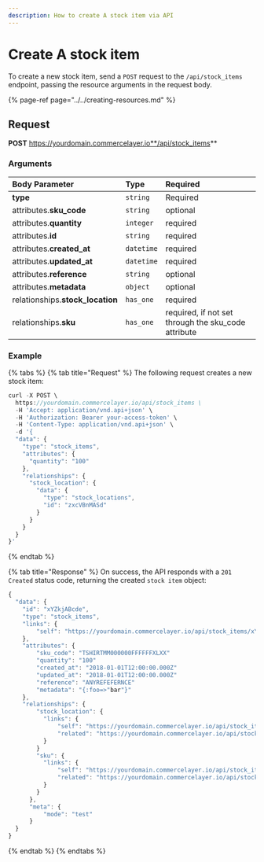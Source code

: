 ```yaml
---
description: How to create A stock item via API
---
```


# Create A stock item

To create a new stock item, send a `POST` request to the `/api/stock_items` endpoint, passing the resource arguments in the request body.

{% page-ref page="../../creating-resources.md" %}

## Request

**POST** https://yourdomain.commercelayer.io**/api/stock_items**

### Arguments

| Body Parameter | Type | Required |
| :--- | :--- | :--- |
| **type** | `string` | Required |
| attributes.**sku_code** | `string` | optional |
| attributes.**quantity** | `integer` | required |
| attributes.**id** | `string` | required |
| attributes.**created_at** | `datetime` | required |
| attributes.**updated_at** | `datetime` | required |
| attributes.**reference** | `string` | optional |
| attributes.**metadata** | `object` | optional |
| relationships.**stock_location** | `has_one` | required |
| relationships.**sku** | `has_one` | required, if not set through the sku_code attribute |

### Example

{% tabs %}
{% tab title="Request" %}
The following request creates a new stock item:

```javascript
curl -X POST \
  https://yourdomain.commercelayer.io/api/stock_items \
  -H 'Accept: application/vnd.api+json' \
  -H 'Authorization: Bearer your-access-token' \
  -H 'Content-Type: application/vnd.api+json' \
  -d '{
  "data": {
    "type": "stock_items",
    "attributes": {
      "quantity": "100"
    },
    "relationships": {
      "stock_location": {
        "data": {
          "type": "stock_locations",
          "id": "zxcVBnMASd"
        }
      }
    }
  }
}'
```
{% endtab %}

{% tab title="Response" %}
On success, the API responds with a `201 Created` status code, returning the created `stock item` object:

```javascript
{
  "data": {
    "id": "xYZkjABcde",
    "type": "stock_items",
    "links": {
        "self": "https://yourdomain.commercelayer.io/api/stock_items/xYZkjABcde"
    },
    "attributes": {
        "sku_code": "TSHIRTMM000000FFFFFFXLXX"
        "quantity": "100"
        "created_at": "2018-01-01T12:00:00.000Z"
        "updated_at": "2018-01-01T12:00:00.000Z"
        "reference": "ANYREFEFERNCE"
        "metadata": "{:foo=>"bar"}"
    },
    "relationships": {
        "stock_location": {
          "links": {
              "self": "https://yourdomain.commercelayer.io/api/stock_items/xYZkjABcde/relationships/stock_location",
              "related": "https://yourdomain.commercelayer.io/api/stock_items/xYZkjABcde/stock_location"
          }
        }
        "sku": {
          "links": {
              "self": "https://yourdomain.commercelayer.io/api/stock_items/xYZkjABcde/relationships/sku",
              "related": "https://yourdomain.commercelayer.io/api/stock_items/xYZkjABcde/sku"
          }
        }
      },
      "meta": {
          "mode": "test"
      }
  }
}
```
{% endtab %}
{% endtabs %}
